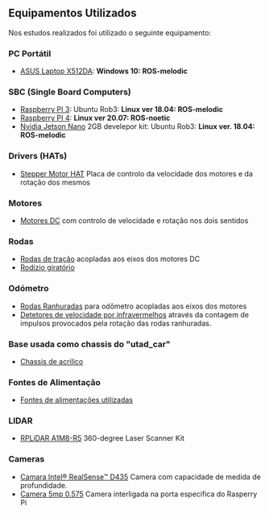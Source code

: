 ## Equipamentos Utilizados

Nos estudos realizados foi utilizado o seguinte equipamento:

### PC Portátil
- [ASUS Laptop X512DA](./Portátil%20ASUS%20Laptop%20X512DA.313.md): __Windows 10: ROS-melodic__

### SBC (Single Board Computers)
- [Raspberry PI 3](./Raspberry%20PI%203.md): Ubuntu Rob3: __Linux ver 18.04: ROS-melodic__
- [Raspberry PI 4](./Raspberry%20PI%204.md): __Linux ver 20.07: ROS-noetic__
- [Nvidia Jetson Nano](./Nvidia%20Jetson%20Nano%202GB%20develepor%20kit.md) 2GB develepor kit: Ubuntu Rob3: __Linux ver. 18.04: ROS-melodic__

### Drivers (HATs)
- [Stepper Motor HAT](./Stepper%20Motor%20HAT%20for%20Raspberry%20Pi.md) Placa de controlo da velocidade dos motores e da rotação dos mesmos

### Motores
- [Motores DC](./Motores%20de%20tração.md) com controlo de velocidade e rotação nos dois sentidos

### Rodas
- [Rodas de tração](./Rodas%20de%20tração.md) acopladas aos eixos dos motores DC
- [Rodízio giratório](./Rodízio%20giratório.md)

### Odómetro
- [Rodas Ranhuradas](./Roda%20ranhurada%20para%20odómetro.md) para odômetro acopladas aos eixos dos motores
- [Detetores de velocidade por infravermelhos](./Detetor%20de%20velocidade%20por%20Infravermelhos.md) através da contagem de impulsos provocados pela rotação das rodas ranhuradas.


### Base usada como chassis do "utad_car"
- [Chassis de acrilico](./Chassis%20de%20acr%C3%ADlico.md)

### Fontes de Alimentação
- [Fontes de alimentações utilizadas](Fontes%20de%20alimentação.md)

### LIDAR
- [RPLiDAR A1M8-R5](./RPLiDAR%20A1M8.md) 360-degree Laser Scanner Kit

### Cameras
- [Camara Intel® RealSense™ D435](./Camara%20Intel%20RealSense.md) Camera com capacidade de medida de profundidade.
- [Camera 5mp 0.575](./Camera%205mp%200.575.md) Camera interligada na porta especifica do Rasperry Pi
